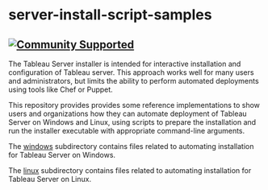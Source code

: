 # server-install-script-samples
[![Community Supported](https://img.shields.io/badge/Support%20Level-Community%20Supported-457387.svg)](https://www.tableau.com/support-levels-it-and-developer-tools)
----

The Tableau Server installer is intended for interactive installation and configuration of Tableau server. This approach works well for many users and administrators, but limits the ability to perform automated deployments using tools like Chef or Puppet.

This repository provides provides some reference implementations to show users and organizations how they can automate deployment of Tableau Server on Windows and Linux, using scripts to prepare the installation and run the installer executable with appropriate command-line arguments.

The [windows](windows/README.md) subdirectory contains files related to automating installation for Tableau Server on Windows.

The [linux](linux/README.md) subdirectory contains files related to automating installation for Tableau Server on Linux.
